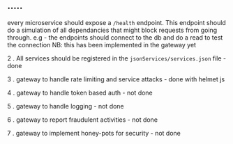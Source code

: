 
## .....

every microservice should expose a `/health`  endpoint.
This endpoint should do a simulation of all dependancies that might block
requests from going through.
e.g -  the endpoints should connect to the db and do a read to test the connection
NB:  this has been implemented in the gateway yet

2 . All services should be registered in the `jsonServices/services.json` file - done


3 . gateway to handle rate limiting and service attacks - done with helmet js


4 .  gateway to handle token based auth - not done


5 . gateway to handle logging - not done


6 . gateway to report fraudulent activities - not done


7 . gateway to implement honey-pots for security - not done


```bash

```

